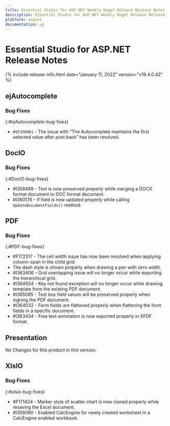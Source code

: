 ```yaml
---
title: Essential Studio for ASP.NET Weekly Nuget Release Release Notes  
description: Essential Studio for ASP.NET Weekly Nuget Release Release Notes  
platform: aspnet
documentation: ug
---
```


# Essential Studio for ASP.NET  Release Notes  

{% include release-info.html date="January 11, 2022"  version="v19.4.0.42" %} 





## ejAutocomplete

### Bug Fixes	
{:#ejAutocomplete-bug-fixes}

* `#SF358961` - The issue with “The Autocomplete maintains the first selected value after post back” has been resolved.
## DocIO

### Bug Fixes
{:#DocIO-bug-fixes}

* \#I358489 - Text is now preserved properly while merging a DOCX format document to DOC format document.
* \#I360176 - If field is now updated properly while calling `UpdateDocumentFields()` method.
## PDF

### Bug Fixes
{:#PDF-bug-fixes}

* \#F172317 - The cell width issue has now been resolved when applying column-span in the child grid. 
* The dash style is shown properly when drawing a pen with zero width. 
* \#I363406 - Grid overlapping issue will no longer occur while exporting the hierarchical grid. 
* \#I364934 - Key not found exception will no longer occur while drawing template from the existing PDF document. 
* \#I365065 - Text box field values will be preserved properly when signing the PDF document. 
* \#I364032 - Form fields are flattened properly when flattening the form fields in a specific document. 
* \#I363434 - Free text annotation is now exported properly in XFDF format.


## Presentation

No Changes for this product in this version.

[//]: # "Delete the contents of this file while new content is added."

## XlsIO

### Bug Fixes
{:#xlsio-bug-fixes}

* \#F171424 - Marker style of scatter chart is now cloned properly while resaving the Excel document.
* \#I356060 - Enabled CalcEngine for newly created worksheet in a CalcEngine enabled workbook.

